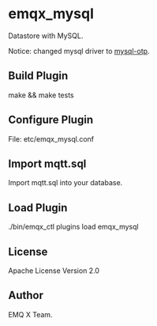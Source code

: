 
emqx_mysql
===============

Datastore with MySQL.

Notice: changed mysql driver to [mysql-otp](https://github.com/mysql-otp/mysql-otp).

Build Plugin
-------------

make && make tests

Configure Plugin
----------------

File: etc/emqx_mysql.conf

Import mqtt.sql
---------------

Import mqtt.sql into your database.

Load Plugin
-----------

./bin/emqx_ctl plugins load emqx_mysql

License
-------

Apache License Version 2.0

Author
------

EMQ X Team.
